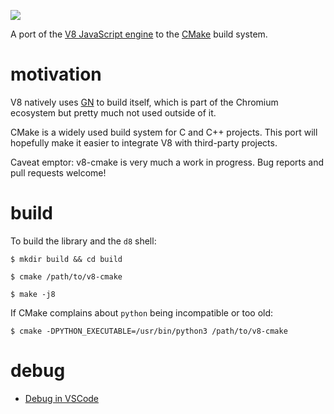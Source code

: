 ![](https://github.com/bnoordhuis/v8-cmake/workflows/v8-cmake/badge.svg)

A port of the [V8 JavaScript engine](https://v8.dev/) to the
[CMake](https://cmake.org/) build system.

motivation
==========

V8 natively uses [GN](https://gn.googlesource.com/gn/) to build itself, which
is part of the Chromium ecosystem but pretty much not used outside of it.

CMake is a widely used build system for C and C++ projects. This port will
hopefully make it easier to integrate V8 with third-party projects.

Caveat emptor: v8-cmake is very much a work in progress. Bug reports and
pull requests welcome!

build
=====

To build the library and the `d8` shell:

    $ mkdir build && cd build

    $ cmake /path/to/v8-cmake

    $ make -j8

If CMake complains about `python` being incompatible or too old:

    $ cmake -DPYTHON_EXECUTABLE=/usr/bin/python3 /path/to/v8-cmake


debug
===============

- [Debug in VSCode](docs/debug-in-vscode.md)
